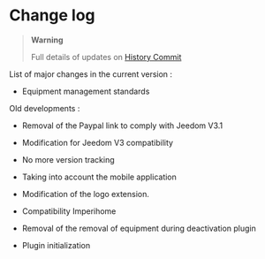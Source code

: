 Change log
==========

> **Warning**
>
> Full details of updates on [History
> Commit](https://github.com/Jeedom-Plugins-Extra/plugin-bornetenda/commits/master)

List of major changes in the current version :

-   Equipment management standards

Old developments :

-   Removal of the Paypal link to comply with Jeedom V3.1

-   Modification for Jeedom V3 compatibility

-   No more version tracking

-   Taking into account the mobile application

-   Modification of the logo extension.

-   Compatibility Imperihome

-   Removal of the removal of equipment during deactivation
    plugin

-   Plugin initialization
